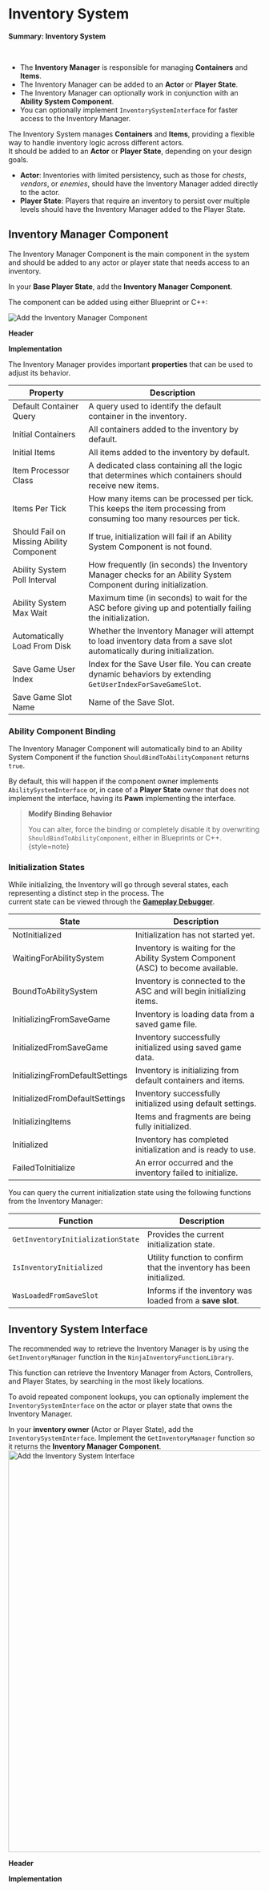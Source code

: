 # Inventory System
<primary-label ref="inventory"/>

<tldr>
    <p><b>Summary: Inventory System</b></p>
    <br/>
    <ul>
        <li>The <b>Inventory Manager</b> is responsible for managing <b>Containers</b> and <b>Items</b>.</li>
        <li>The Inventory Manager can be added to an <b>Actor</b> or <b>Player State</b>.</li>
        <li>The Inventory Manager can optionally work in conjunction with an <b>Ability System Component</b>.</li>
        <li>You can optionally implement <code>InventorySystemInterface</code> for faster access to the Inventory Manager.</li>
    </ul>
</tldr>

The Inventory System manages **Containers** and **Items**, providing a flexible way to handle inventory logic across different actors.  
It should be added to an **Actor** or **Player State**, depending on your design goals.

- **Actor**: Inventories with limited persistency, such as those for _chests_, _vendors_, or _enemies_, should have the Inventory Manager added directly to the actor.
- **Player State**: Players that require an inventory to persist over multiple levels should have the Inventory Manager added to the Player State.

## Inventory Manager Component
The Inventory Manager Component is the main component in the system and should be added to any actor or player state that needs access to an inventory.

<procedure title="Add the Inventory Manager Component" collapsible="true" default-state="expanded">
    <step>
        <p>In your <b>Base Player State</b>, add the <b>Inventory Manager Component</b>.</p>
        <p>The component can be added using either Blueprint or C++:</p>
        <tabs group="sample">
            <tab title="Blueprint" group-key="bp">
                <img src="inv_setup_inventory_manager.png" alt="Add the Inventory Manager Component" thumbnail="true" border-effect="line"/>
            </tab>
            <tab title="C++" group-key="cpp">
                <p><b>Header</b></p>
                <code-block lang="c++" src="inv_setup_inventory_manager_component.h"/>
                <p><b>Implementation</b></p>
                <code-block lang="c++" src="inv_setup_inventory_manager_component.cpp"/>
            </tab>
        </tabs>
    </step>
</procedure>

The Inventory Manager provides important **properties** that can be used to adjust its behavior.

| Property                                 | Description                                                                                                                                                                                       |
|------------------------------------------|---------------------------------------------------------------------------------------------------------------------------------------------------------------------------------------------------|
| Default Container Query                  | A query used to identify the default container in the inventory.                                                                                                                                  |
| Initial Containers                       | All containers added to the inventory by default.                                                                                                                                                 |
| Initial Items                            | All items added to the inventory by default.                                                                                                                                                      |
| Item Processor Class                     | A dedicated class containing all the logic that determines which containers should receive new items.                                                                                             |
| Items Per Tick                           | How many items can be processed per tick. This keeps the item processing from consuming too many resources per tick.                                                                              |
| Should Fail on Missing Ability Component | If true, initialization will fail if an Ability System Component is not found.                                                                                                                    |
| Ability System Poll Interval             | How frequently (in seconds) the Inventory Manager checks for an Ability System Component during initialization.                                                                                   |
| Ability System Max Wait                  | Maximum time (in seconds) to wait for the ASC before giving up and potentially failing the initialization.                                                                                        |
| Automatically Load From Disk             | Whether the Inventory Manager will attempt to load inventory data from a save slot automatically during initialization.                                                                           |
| Save Game User Index                     | Index for the Save User file. You can create dynamic behaviors by extending `GetUserIndexForSaveGameSlot`.                                                                                        |
| Save Game Slot Name                      | Name of the Save Slot.                                                                                                                                                                            |

### Ability Component Binding
The Inventory Manager Component will automatically bind to an Ability System Component if the function `ShouldBindToAbilityComponent`
returns `true`.

By default, this will happen if the component owner implements `AbilitySystemInterface` or, in case of a **Player State**
owner that does not implement the interface, having its **Pawn** implementing the interface.

> **Modify Binding Behavior**
>
> You can alter, force the binding or completely disable it by overwriting `ShouldBindToAbilityComponent`, either in
> Blueprints or C++. 
{style=note}

### Initialization States
While initializing, the Inventory will go through several states, each representing a distinct step in the process. The  
current state can be viewed through the [**Gameplay Debugger**](inv_gameplay_debugger.md).

| State                           | Description                                                                      |
|---------------------------------|----------------------------------------------------------------------------------|
| NotInitialized                  | Initialization has not started yet.                                              |
| WaitingForAbilitySystem         | Inventory is waiting for the Ability System Component (ASC) to become available. |
| BoundToAbilitySystem            | Inventory is connected to the ASC and will begin initializing items.             |
| InitializingFromSaveGame        | Inventory is loading data from a saved game file.                                |
| InitializedFromSaveGame         | Inventory successfully initialized using saved game data.                        |
| InitializingFromDefaultSettings | Inventory is initializing from default containers and items.                     |
| InitializedFromDefaultSettings  | Inventory successfully initialized using default settings.                       |
| InitializingItems               | Items and fragments are being fully initialized.                                 |
| Initialized                     | Inventory has completed initialization and is ready to use.                      |
| FailedToInitialize              | An error occurred and the inventory failed to initialize.                        |

You can query the current initialization state using the following functions from the Inventory Manager:

| Function                          | Description                                                          |
|-----------------------------------|----------------------------------------------------------------------|
| `GetInventoryInitializationState` | Provides the current initialization state.                           |
| `IsInventoryInitialized`          | Utility function to confirm that the inventory has been initialized. |
| `WasLoadedFromSaveSlot`           | Informs if the inventory was loaded from a **save slot**.            |

## Inventory System Interface
The recommended way to retrieve the Inventory Manager is by using the `GetInventoryManager` function in the `NinjaInventoryFunctionLibrary`.

This function can retrieve the Inventory Manager from Actors, Controllers, and Player States, by searching in the most 
likely locations.

To avoid repeated component lookups, you can optionally implement the `InventorySystemInterface` on the actor or player 
state that owns the Inventory Manager.

<procedure title="Add the Inventory System Interface" collapsible="true" default-state="expanded">
    <step>In your <b>inventory owner</b> (Actor or Player State), add the <code>InventorySystemInterface</code>.</step>
    <step>Implement the <code>GetInventoryManager</code> function so it returns the <b>Inventory Manager Component</b>.</step>
    <tabs group="sample">
        <tab title="Blueprint" group-key="bp">
            <img src="inv_setup_inventory_interface.png" alt="Add the Inventory System Interface" width="800" thumbnail="true" border-effect="line"/>
        </tab>
        <tab title="C++" group-key="cpp">
            <p><b>Header</b></p>
            <code-block lang="c++" src="inv_setup_inventory_system_interface.h"/>
            <p><b>Implementation</b></p>
            <code-block lang="c++" src="inv_setup_inventory_system_interface.cpp"/>
        </tab>
    </tabs>
</procedure>
